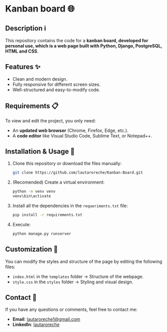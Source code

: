 # Kanban board 🌐  

## Description ℹ️
This repository contains the code for a **kanban board, developed for personal use, which is a web page built with Python, Django, PostgreSQL, HTML and CSS**.

## Features ✨  
- Clean and modern design.  
- Fully responsive for different screen sizes.  
- Well-structured and easy-to-modify code.  

## Requirements 📋  
To view and edit the project, you only need:  
- An **updated web browser** (Chrome, Firefox, Edge, etc.).  
- A **code editor** like Visual Studio Code, Sublime Text, or Notepad++.  

## Installation & Usage 🚀  
1. Clone this repository or download the files manually:  
   ```bash
   git clone https://github.com/lautaroreche/Kanban-Board.git
2. (Recomended) Create a virtual environment:
   ```bash
   python -m venv venv
   venv\bin\activate
3. Install all the dependencies in the `requeriments.txt` file:
   ```bash
   pip install -r requirements.txt
4. Execute:
   ```bash
   python manage.py runserver

## Customization 🎨
You can modify the styles and structure of the page by editing the following files:
- `index.html` in the `templates` folder → Structure of the webpage.
- `style.css` in the `styles` folder → Styling and visual design.

## Contact 📧
If you have any questions or comments, feel free to contact me:
- **Email**: lautaroreche1@gmail.com
- **LinkedIn**: [lautaroreche](https://www.linkedin.com/in/lautaroreche/)
